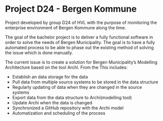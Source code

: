 # Project D24 - Bergen Kommune
Project developed by group D24 of HVL with the purpose of monitoring the enterprise environment of Bergen Kommune along the time.

The goal of the bachelor project is to deliver a fully functional software in order to solve the needs of Bergen Municipality. The goal is to have a fully automated process to be able to phase out the existing method of solving the issue which is done manually.


The current issue is to create a solution for Bergen Municipality’s Modelling Architecture based on the tool Archi. From the  This includes:

- Establish an data storage for the data
- Pull data from multiple source systems to be stored in the data structure
- Regularly updating of data when they are changed in the source systems
- Export data from the data structure to Archi(modelling tool)
- Update Archi when the data is changed
- Synchronized a GitHub repository with the Archi model
- Automatization and scheduling of the process
